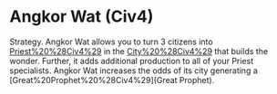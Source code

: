 # Angkor Wat (Civ4)

Strategy.
Angkor Wat allows you to turn 3 citizens into [Priest%20%28Civ4%29](Priests) in the [City%20%28Civ4%29](city) that builds the wonder. Further, it adds additional production to all of your Priest specialists. Angkor Wat increases the odds of its city generating a [Great%20Prophet%20%28Civ4%29](Great Prophet).